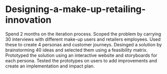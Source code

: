 # Designing-a-make-up-retailing-innovation

Spend 2 months on the iteration process. Scoped the problem by carrying 30 interviews with different make-up users and retailers employees. Used these to create 4 personas and customer journeys. Desinged a solution by brainstorming 40 ideas and selected them using a feasibility matrix. Prototyped the solution using an interactive website and storyboards for each persona. Tested the prototypes on users to add improvements and create an implementation and impact plan. 
